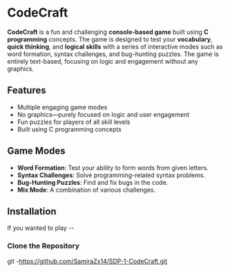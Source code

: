 # CodeCraft 

**CodeCraft** is a fun and challenging **console-based game** built using **C programming** concepts. The game is designed to test your **vocabulary**, **quick thinking**, and **logical skills** with a series of interactive modes such as word formation, syntax challenges, and bug-hunting puzzles. The game is entirely text-based, focusing on logic and engagement without any graphics.

## Features

- Multiple engaging game modes
- No graphics—purely focused on logic and user engagement
- Fun puzzles for players of all skill levels
- Built using C programming concepts

## Game Modes

- **Word Formation**: Test your ability to form words from given letters.
- **Syntax Challenges**: Solve programming-related syntax problems.
- **Bug-Hunting Puzzles**: Find and fix bugs in the code.
- **Mix Mode**: A combination of various challenges.
  
## Installation

If you wanted to play --
### Clone the Repository

git  -https://github.com/SamiraZx14/SDP-1-CodeCraft.git


